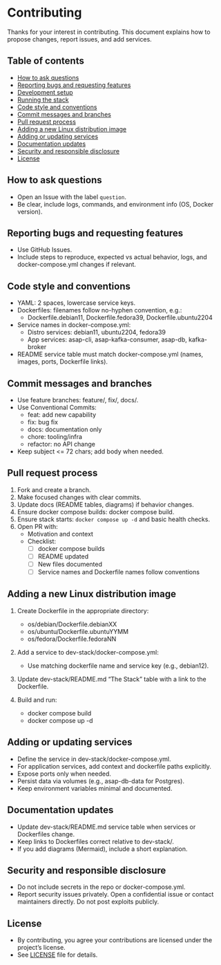 # Contributing

Thanks for your interest in contributing. This document explains how to propose changes, report issues, and add services.

## Table of contents

- [How to ask questions](#how-to-ask-questions)
- [Reporting bugs and requesting features](#reporting-bugs-and-requesting-features)
- [Development setup](#development-setup)
- [Running the stack](#running-the-stack)
- [Code style and conventions](#code-style-and-conventions)
- [Commit messages and branches](#commit-messages-and-branches)
- [Pull request process](#pull-request-process)
- [Adding a new Linux distribution image](#adding-a-new-linux-distribution-image)
- [Adding or updating services](#adding-or-updating-services)
- [Documentation updates](#documentation-updates)
- [Security and responsible disclosure](#security-and-responsible-disclosure)
- [License](#license)

## How to ask questions

- Open an Issue with the label `question`.
- Be clear, include logs, commands, and environment info (OS, Docker version).

## Reporting bugs and requesting features

- Use GitHub Issues.
- Include steps to reproduce, expected vs actual behavior, logs, and docker-compose.yml changes if relevant.

## Code style and conventions

- YAML: 2 spaces, lowercase service keys.
- Dockerfiles: filenames follow no-hyphen convention, e.g.:
  - Dockerfile.debian11, Dockerfile.fedora39, Dockerfile.ubuntu2204
- Service names in docker-compose.yml:
  - Distro services: debian11, ubuntu2204, fedora39
  - App services: asap-cli, asap-kafka-consumer, asap-db, kafka-broker
- README service table must match docker-compose.yml (names, images, ports, Dockerfile links).

## Commit messages and branches

- Use feature branches: feature/<short-name>, fix/<short-name>, docs/<short-name>.
- Use Conventional Commits:
  - feat: add new capability
  - fix: bug fix
  - docs: documentation only
  - chore: tooling/infra
  - refactor: no API change
- Keep subject <= 72 chars; add body when needed.

## Pull request process

1. Fork and create a branch.
2. Make focused changes with clear commits.
3. Update docs (README tables, diagrams) if behavior changes.
4. Ensure docker compose builds: docker compose build.
5. Ensure stack starts: `docker compose up -d` and basic health checks.
6. Open PR with:
   - Motivation and context
   - Checklist:
     - [ ] docker compose builds
     - [ ] README updated
     - [ ] New files documented
     - [ ] Service names and Dockerfile names follow conventions

## Adding a new Linux distribution image

1. Create Dockerfile in the appropriate directory:
   - os/debian/Dockerfile.debianXX
   - os/ubuntu/Dockerfile.ubuntuYYMM
   - os/fedora/Dockerfile.fedoraNN

2. Add a service to dev-stack/docker-compose.yml:
   - Use matching dockerfile name and service key (e.g., debian12).

3. Update dev-stack/README.md “The Stack” table with a link to the Dockerfile.

4. Build and run:
   - docker compose build <service>
   - docker compose up -d <service>

## Adding or updating services

- Define the service in dev-stack/docker-compose.yml.
- For application services, add context and dockerfile paths explicitly.
- Expose ports only when needed.
- Persist data via volumes (e.g., asap-db-data for Postgres).
- Keep environment variables minimal and documented.

## Documentation updates

- Update dev-stack/README.md service table when services or Dockerfiles change.
- Keep links to Dockerfiles correct relative to dev-stack/.
- If you add diagrams (Mermaid), include a short explanation.

## Security and responsible disclosure

- Do not include secrets in the repo or docker-compose.yml.
- Report security issues privately. Open a confidential issue or contact maintainers directly. Do not post exploits publicly.

## License

- By contributing, you agree your contributions are licensed under the project’s license.
- See [LICENSE](LICENSE) file for details.
